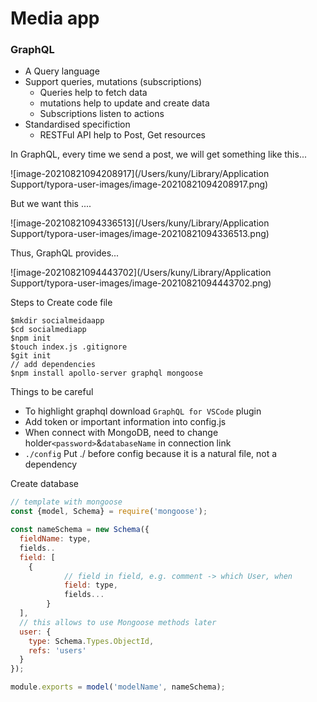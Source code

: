# Media app

### GraphQL

- A Query language
- Support queries, mutations (subscriptions)
  - Queries help to fetch data
  - mutations help to update and create data
  - Subscriptions listen to actions
- Standardised specifiction
  - RESTFul API help to Post, Get resources



In GraphQL, every time we send a post, we will get something like this...

![image-20210821094208917](/Users/kuny/Library/Application Support/typora-user-images/image-20210821094208917.png)

But we want this ....

![image-20210821094336513](/Users/kuny/Library/Application Support/typora-user-images/image-20210821094336513.png)

Thus, GraphQL provides...

![image-20210821094443702](/Users/kuny/Library/Application Support/typora-user-images/image-20210821094443702.png)

Steps to Create code file

```terminal
$mkdir socialmeidaapp
$cd socialmediapp
$npm init
$touch index.js .gitignore
$git init
// add dependencies
$npm install apollo-server graphql mongoose
```

Things to be careful

- To highlight graphql download ```GraphQL for VSCode``` plugin
- Add token or important information into config.js
- When connect with MongoDB, need to change holder```<password>```&```databaseName``` in connection link 
-  ```./config``` Put ./ before config because it is a natural file, not a dependency

Create database

```javascript
// template with mongoose
const {model, Schema} = require('mongoose');

const nameSchema = new Schema({
  fieldName: type,
  fields..
  field: [
  	{
 		 	// field in field, e.g. comment -> which User, when
 		 	field: type,
 		 	fields...
		}
  ],
  // this allows to use Mongoose methods later
  user: {
    type: Schema.Types.ObjectId,
    refs: 'users'
  }
});

module.exports = model('modelName', nameSchema);
```









